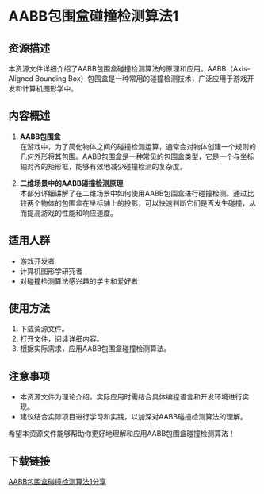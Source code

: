 # AABB包围盒碰撞检测算法1

## 资源描述

本资源文件详细介绍了AABB包围盒碰撞检测算法的原理和应用。AABB（Axis-Aligned Bounding Box）包围盒是一种常用的碰撞检测技术，广泛应用于游戏开发和计算机图形学中。

## 内容概述

1. **AABB包围盒**  
   在游戏中，为了简化物体之间的碰撞检测运算，通常会对物体创建一个规则的几何外形将其包围。AABB包围盒是一种常见的包围盒类型，它是一个与坐标轴对齐的矩形框，能够有效地减少碰撞检测的复杂度。

2. **二维场景中的AABB碰撞检测原理**  
   本部分详细讲解了在二维场景中如何使用AABB包围盒进行碰撞检测。通过比较两个物体的包围盒在坐标轴上的投影，可以快速判断它们是否发生碰撞，从而提高游戏的性能和响应速度。

## 适用人群

- 游戏开发者
- 计算机图形学研究者
- 对碰撞检测算法感兴趣的学生和爱好者

## 使用方法

1. 下载资源文件。
2. 打开文件，阅读详细内容。
3. 根据实际需求，应用AABB包围盒碰撞检测算法。

## 注意事项

- 本资源文件为理论介绍，实际应用时需结合具体编程语言和开发环境进行实现。
- 建议结合实际项目进行学习和实践，以加深对AABB碰撞检测算法的理解。

希望本资源文件能够帮助你更好地理解和应用AABB包围盒碰撞检测算法！

## 下载链接

[AABB包围盒碰撞检测算法1分享](https://pan.quark.cn/s/1e7c6bd746ec)